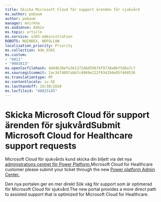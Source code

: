 ```yaml
---
title: Skicka Microsoft Cloud för support ärenden för sjukvård
ms.author: pebaum
author: pebaum
manager: mnirkhe
ms.audience: Admin
ms.topic: article
ms.service: o365-administration
ROBOTS: NOINDEX, NOFOLLOW
localization_priority: Priority
ms.collection: Adm_O365
ms.custom:
- "6811"
- "9003813"
ms.openlocfilehash: 4dd4b38efa361372d6d59874f9738a0bf5d0a7c7
ms.sourcegitcommit: 1ac3474897abb7c4969e222f934294e05f468536
ms.translationtype: MT
ms.contentlocale: sv-SE
ms.lasthandoff: 10/30/2020
ms.locfileid: "48823145"
---
```

# <a name="submit-microsoft-cloud-for-healthcare-support-requests"></a><span data-ttu-id="b3853-102">Skicka Microsoft Cloud för support ärenden för sjukvård</span><span class="sxs-lookup"><span data-stu-id="b3853-102">Submit Microsoft Cloud for Healthcare support requests</span></span>

<span data-ttu-id="b3853-103">Microsoft Cloud för sjukvårds kund skicka din biljett via det nya [administrations centret för Power Platform.](https://admin.powerplatform.microsoft.com/support?newTicket&product=Flow)</span><span class="sxs-lookup"><span data-stu-id="b3853-103">Microsoft Cloud for Healthcare  customer please submit your ticket through the new [Power platform Admin Center.](https://admin.powerplatform.microsoft.com/support?newTicket&product=Flow)</span></span>

<span data-ttu-id="b3853-104">Den nya portalen ger en mer direkt Sök väg för support som är optimerad för Microsoft Cloud för sjukvård.</span><span class="sxs-lookup"><span data-stu-id="b3853-104">The new portal provides a more direct path to assisted support that is optimized for  Microsoft Cloud for Healthcare.</span></span>
